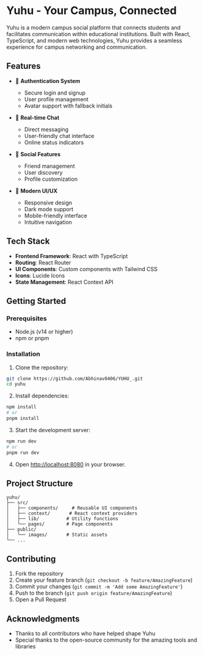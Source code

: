 # Yuhu - Your Campus, Connected

Yuhu is a modern campus social platform that connects students and facilitates communication within educational institutions. Built with React, TypeScript, and modern web technologies, Yuhu provides a seamless experience for campus networking and communication.

## Features

- 🔐 **Authentication System**
  - Secure login and signup
  - User profile management
  - Avatar support with fallback initials

- 💬 **Real-time Chat**
  - Direct messaging
  - User-friendly chat interface
  - Online status indicators

- 👥 **Social Features**
  - Friend management
  - User discovery
  - Profile customization

- 🎨 **Modern UI/UX**
  - Responsive design
  - Dark mode support
  - Mobile-friendly interface
  - Intuitive navigation

## Tech Stack

- **Frontend Framework**: React with TypeScript
- **Routing**: React Router
- **UI Components**: Custom components with Tailwind CSS
- **Icons**: Lucide Icons
- **State Management**: React Context API

## Getting Started

### Prerequisites

- Node.js (v14 or higher)
- npm or pnpm

### Installation

1. Clone the repository:
```bash
git clone https://github.com/Abhinav0406/YUHU_.git
cd yuhu
```

2. Install dependencies:
```bash
npm install
# or
pnpm install
```

3. Start the development server:
```bash
npm run dev
# or
pnpm run dev
```

4. Open [http://localhost:8080](http://localhost:8080) in your browser.

## Project Structure

```
yuhu/
├── src/
│   ├── components/     # Reusable UI components
│   ├── context/       # React context providers
│   ├── lib/          # Utility functions
│   └── pages/        # Page components
├── public/
│   └── images/       # Static assets
└── ...
```

## Contributing

1. Fork the repository
2. Create your feature branch (`git checkout -b feature/AmazingFeature`)
3. Commit your changes (`git commit -m 'Add some AmazingFeature'`)
4. Push to the branch (`git push origin feature/AmazingFeature`)
5. Open a Pull Request



## Acknowledgments

- Thanks to all contributors who have helped shape Yuhu
- Special thanks to the open-source community for the amazing tools and libraries
